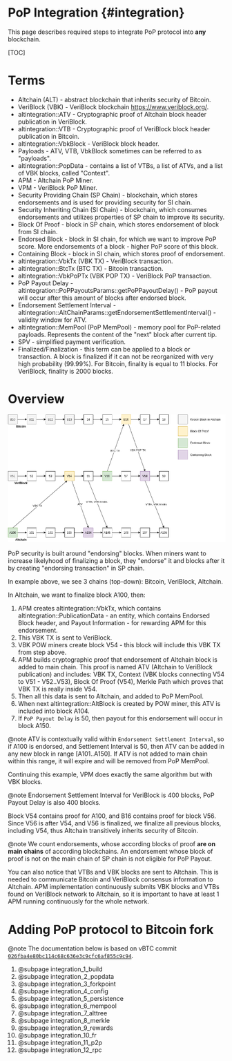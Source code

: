 # PoP Integration {#integration}

This page describes required steps to integrate PoP protocol into **any** blockchain.

[TOC]

# Terms

- Altchain (ALT) - abstract blockchain that inherits security of Bitcoin.
- VeriBlock (VBK) - VeriBlock blockchain https://www.veriblock.org/.
- altintegration::ATV - Cryptographic proof of Altchain block header publication in VeriBlock.
- altintegration::VTB - Cryptographic proof of VeriBlock block header publication in Bitcoin.
- altintegration::VbkBlock - VeriBlock block header.
- Payloads - ATV, VTB, VbkBlock sometimes can be referred to as "payloads".
- altintegration::PopData - contains a list of VTBs, a list of ATVs, and a list of VBK blocks, called "Context". 
- APM - Altchain PoP Miner.
- VPM - VeriBlock PoP Miner.
- Security Providing Chain (SP Chain) - blockchain, which stores endorsements and is used for providing security for SI chain.
- Security Inheriting Chain (SI Chain) - blockchain, which consumes endorsements and utilizes properties of SP chain to improve its security.
- Block Of Proof - block in SP chain, which stores endorsement of block from SI chain.
- Endorsed Block - block in SI chain, for which we want to improve PoP score. More endorsements of a block - higher PoP score of this block.
- Containing Block - block in SI chain, which stores proof of endorsement.
- altintegration::VbkTx (VBK TX) - VeriBlock transaction.
- altintegration::BtcTx (BTC TX) - Bitcoin transaction.
- altintegration::VbkPoPTx (VBK POP TX) - VeriBlock PoP transaction.
- PoP Payout Delay - altintegration::PoPPayoutsParams::getPoPPayoutDelay() - PoP payout will occur after this amount of blocks after endorsed block.
- Endorsement Settlement Interval - altintegration::AltChainParams::getEndorsementSettlementInterval() - validity window for ATV.
- altintegration::MemPool (PoP MemPool) - memory pool for PoP-related payloads. Represents the content of the "next" block after current tip.
- SPV - simplified payment verification.
- Finalized/Finalization - this term can be applied to a block or transaction. A block is finalized if it can not be reorganized with very high probability (99.99%). For Bitcoin, finality is equal to 11 blocks. For VeriBlock, finality is 2000 blocks.

# Overview

![Network Topology](./img/topology.png)

PoP security is built around "endorsing" blocks. 
When miners want to increase likelyhood of finalizing a block, they "endorse" it and blocks after it by creating "endorsing transaction" in SP chain.

In example above, we see 3 chains (top-down): Bitcoin, VeriBlock, Altchain.

In Altchain, we want to finalize block A100, then:
1. APM creates altintegration::VbkTx, which contains altintegration::PublicationData - an entity, which contains Endorsed Block header, and Payout Information - for rewarding APM for this endorsement.
2. This VBK TX is sent to VeriBlock. 
3. VBK POW miners create block V54 - this block will include this VBK TX from step above.
4. APM builds cryptographic proof that endorsement of Altchain block is added to main chain. This proof is named ATV (Altchain to VeriBlock publication) and includes: VBK TX, Context (VBK blocks connecting V54 to V51 - V52..V53), Block Of Proof (V54), Merkle Path which proves that VBK TX is really inside V54.
5. Then all this data is sent to Altchain, and added to PoP MemPool.
6. When next altintegration::AltBlock is created by POW miner, this ATV is included into block A104.
7. If `PoP Payout Delay` is 50, then payout for this endorsement will occur in block A150.

@note ATV is contextually valid within `Endorsement Settlement Interval`, so if A100 is endorsed, and Settlement Interval is 50, then ATV can be added in any new block in range [A101..A150]. If ATV is not added to main chain within this range, it will expire and will be removed from PoP MemPool.

Continuing this example, VPM does exactly the same algorithm but with VBK blocks.

@note Endorsement Settlement Interval for VeriBlock is 400 blocks, PoP Payout Delay is also 400 blocks.

Block V54 contains proof for A100, and B16 contains proof for block V56. 
Since V56 is after V54, and V56 is finalized, we finalize all previous blocks, including V54, thus
Altchain transitively inherits security of Bitcoin.

@note We count endorsements, whose according blocks of proof **are on main chains** of according blockchains. An endorsement whose block of proof is not on the main chain of SP chain is not eligible for PoP Payout.

You can also notice that VTBs and VBK blocks are sent to Altchain. 
This is needed to communicate Bitcoin and VeriBlock consensus information to Altchain.
APM implementation continuously submits VBK blocks and VTBs found on VeriBlock network to Altchain, so it is important to have at least 1 APM running continuously for the whole network.

# Adding PoP protocol to Bitcoin fork

@note The documentation below is based on vBTC commit [`026fba4e80bc114c68c636e3c9cfc6af855c9c94`](https://github.com/VeriBlock/vbk-ri-btc/commit/026fba4e80bc114c68c636e3c9cfc6af855c9c94).

1. @subpage integration_1_build
2. @subpage integration_2_popdata
3. @subpage integration_3_forkpoint
4. @subpage integration_4_config
5. @subpage integration_5_persistence
6. @subpage integration_6_mempool
7. @subpage integration_7_alttree
8. @subpage integration_8_merkle
9. @subpage integration_9_rewards
10. @subpage integration_10_fr
11. @subpage integration_11_p2p
12. @subpage integration_12_rpc
